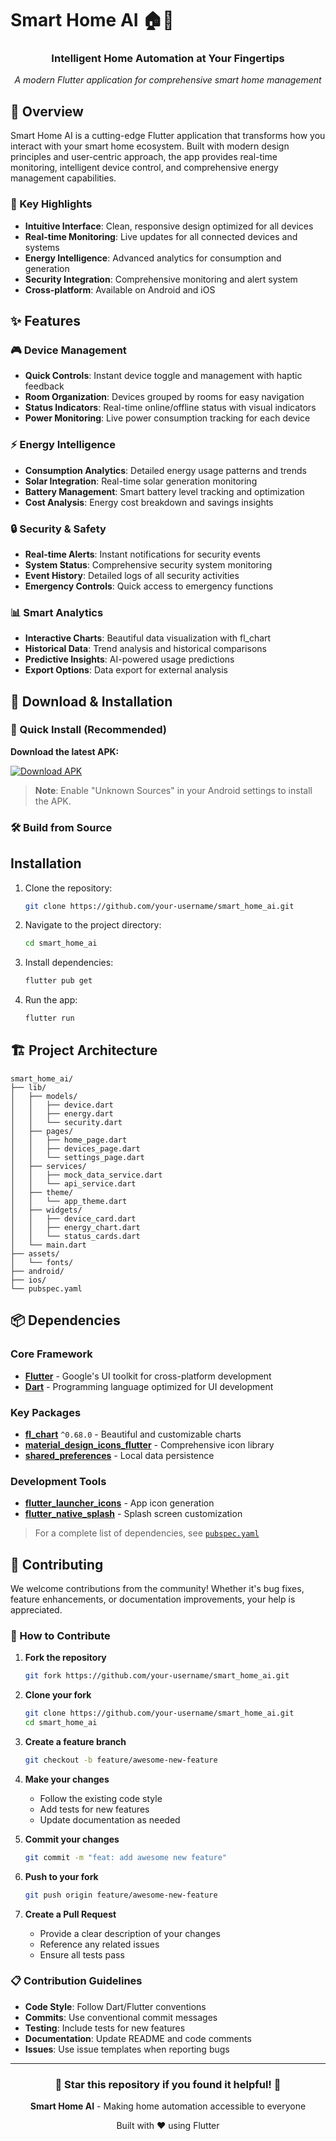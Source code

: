 # Smart Home AI 🏠📱

<div align="center">
  <!-- <img src="assets/images/app_logo.png" alt="Smart Home AI Logo" width="120" height="120"> --!>
  
  <h3>Intelligent Home Automation at Your Fingertips</h3>
  <p><em>A modern Flutter application for comprehensive smart home management</em></p>
</div>

## 📖 Overview

Smart Home AI is a cutting-edge Flutter application that transforms how you interact with your smart home ecosystem. Built with modern design principles and user-centric approach, the app provides real-time monitoring, intelligent device control, and comprehensive energy management capabilities.

### 🎯 Key Highlights
- **Intuitive Interface**: Clean, responsive design optimized for all devices
- **Real-time Monitoring**: Live updates for all connected devices and systems
- **Energy Intelligence**: Advanced analytics for consumption and generation
- **Security Integration**: Comprehensive monitoring and alert system
- **Cross-platform**: Available on Android and iOS

## ✨ Features

### 🎮 Device Management
- **Quick Controls**: Instant device toggle and management with haptic feedback
- **Room Organization**: Devices grouped by rooms for easy navigation
- **Status Indicators**: Real-time online/offline status with visual indicators
- **Power Monitoring**: Live power consumption tracking for each device

### ⚡ Energy Intelligence
- **Consumption Analytics**: Detailed energy usage patterns and trends
- **Solar Integration**: Real-time solar generation monitoring
- **Battery Management**: Smart battery level tracking and optimization
- **Cost Analysis**: Energy cost breakdown and savings insights

### 🔒 Security & Safety
- **Real-time Alerts**: Instant notifications for security events
- **System Status**: Comprehensive security system monitoring
- **Event History**: Detailed logs of all security activities
- **Emergency Controls**: Quick access to emergency functions

### 📊 Smart Analytics
- **Interactive Charts**: Beautiful data visualization with fl_chart
- **Historical Data**: Trend analysis and historical comparisons
- **Predictive Insights**: AI-powered usage predictions
- **Export Options**: Data export for external analysis

## 📱 Download & Installation

### 📲 Quick Install (Recommended)

**Download the latest APK:**

[![Download APK](https://img.shields.io/badge/Download-APK-brightgreen?style=for-the-badge&logo=android)](https://github.com/Jackjjr24/smart_home_ai_app/releases/latest/download/smart_home_ai.apk)


> **Note**: Enable "Unknown Sources" in your Android settings to install the APK.

### 🛠️ Build from Source

## Installation

1. Clone the repository:
   ```bash
   git clone https://github.com/your-username/smart_home_ai.git
   ```
2. Navigate to the project directory:
   ```bash
   cd smart_home_ai
   ```
3. Install dependencies:
   ```bash
   flutter pub get
   ```
4. Run the app:
   ```bash
   flutter run
   ```

## 🏗️ Project Architecture

```
smart_home_ai/
├── lib/
│   ├── models/          
│   │   ├── device.dart  
│   │   ├── energy.dart  
│   │   └── security.dart 
│   ├── pages/            
│   │   ├── home_page.dart     
│   │   ├── devices_page.dart  
│   │   └── settings_page.dart  
│   ├── services/         
│   │   ├── mock_data_service.dart  
│   │   └── api_service.dart        
│   ├── theme/            
│   │   └── app_theme.dart  
│   ├── widgets/          
│   │   ├── device_card.dart    
│   │   ├── energy_chart.dart    
│   │   └── status_cards.dart    
│   └── main.dart         
├── assets/               
│   └── fonts/            
├── android/              
├── ios/                  
└── pubspec.yaml          
```

## 📦 Dependencies

### Core Framework
- **[Flutter](https://flutter.dev/)** - Google's UI toolkit for cross-platform development
- **[Dart](https://dart.dev/)** - Programming language optimized for UI development

### Key Packages
- **[fl_chart](https://pub.dev/packages/fl_chart)** `^0.68.0` - Beautiful and customizable charts
- **[material_design_icons_flutter](https://pub.dev/packages/material_design_icons_flutter)** - Comprehensive icon library
- **[shared_preferences](https://pub.dev/packages/shared_preferences)** - Local data persistence

### Development Tools
- **[flutter_launcher_icons](https://pub.dev/packages/flutter_launcher_icons)** - App icon generation
- **[flutter_native_splash](https://pub.dev/packages/flutter_native_splash)** - Splash screen customization

> For a complete list of dependencies, see [`pubspec.yaml`](pubspec.yaml)

## 🤝 Contributing

We welcome contributions from the community! Whether it's bug fixes, feature enhancements, or documentation improvements, your help is appreciated.

### 🚀 How to Contribute

1. **Fork the repository**
   ```bash
   git fork https://github.com/your-username/smart_home_ai.git
   ```

2. **Clone your fork**
   ```bash
   git clone https://github.com/your-username/smart_home_ai.git
   cd smart_home_ai
   ```

3. **Create a feature branch**
   ```bash
   git checkout -b feature/awesome-new-feature
   ```

4. **Make your changes**
   - Follow the existing code style
   - Add tests for new features
   - Update documentation as needed

5. **Commit your changes**
   ```bash
   git commit -m "feat: add awesome new feature"
   ```

6. **Push to your fork**
   ```bash
   git push origin feature/awesome-new-feature
   ```

7. **Create a Pull Request**
   - Provide a clear description of your changes
   - Reference any related issues
   - Ensure all tests pass

### 📋 Contribution Guidelines

- **Code Style**: Follow Dart/Flutter conventions
- **Commits**: Use conventional commit messages
- **Testing**: Include tests for new features
- **Documentation**: Update README and code comments
- **Issues**: Use issue templates when reporting bugs

---

<div align="center">
  <h3>🌟 Star this repository if you found it helpful! 🌟</h3>
  <p><strong>Smart Home AI</strong> - Making home automation accessible to everyone</p>
  <p>Built with ❤️ using Flutter</p>
</div>
